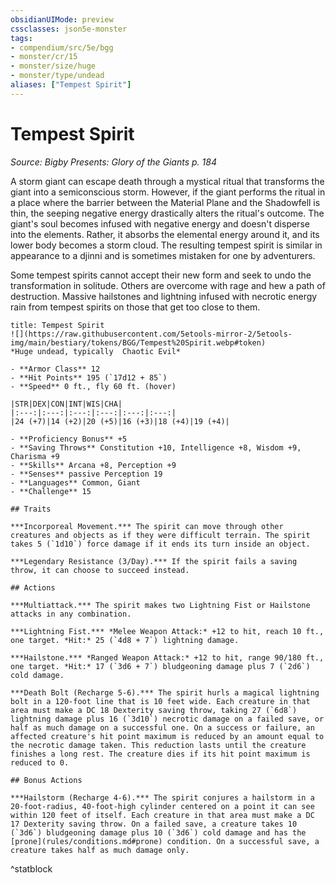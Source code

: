 ```yaml
---
obsidianUIMode: preview
cssclasses: json5e-monster
tags:
- compendium/src/5e/bgg
- monster/cr/15
- monster/size/huge
- monster/type/undead
aliases: ["Tempest Spirit"]
---
```

# Tempest Spirit
*Source: Bigby Presents: Glory of the Giants p. 184*  

A storm giant can escape death through a mystical ritual that transforms the giant into a semiconscious storm. However, if the giant performs the ritual in a place where the barrier between the Material Plane and the Shadowfell is thin, the seeping negative energy drastically alters the ritual's outcome. The giant's soul becomes infused with negative energy and doesn't disperse into the elements. Rather, it absorbs the elemental energy around it, and its lower body becomes a storm cloud. The resulting tempest spirit is similar in appearance to a djinni and is sometimes mistaken for one by adventurers.

Some tempest spirits cannot accept their new form and seek to undo the transformation in solitude. Others are overcome with rage and hew a path of destruction. Massive hailstones and lightning infused with necrotic energy rain from tempest spirits on those that get too close to them.

```ad-statblock
title: Tempest Spirit
![](https://raw.githubusercontent.com/5etools-mirror-2/5etools-img/main/bestiary/tokens/BGG/Tempest%20Spirit.webp#token)
*Huge undead, typically  Chaotic Evil*

- **Armor Class** 12 
- **Hit Points** 195 (`17d12 + 85`)
- **Speed** 0 ft., fly 60 ft. (hover)

|STR|DEX|CON|INT|WIS|CHA|
|:---:|:---:|:---:|:---:|:---:|:---:|
|24 (+7)|14 (+2)|20 (+5)|16 (+3)|18 (+4)|19 (+4)|

- **Proficiency Bonus** +5
- **Saving Throws** Constitution +10, Intelligence +8, Wisdom +9, Charisma +9
- **Skills** Arcana +8, Perception +9
- **Senses** passive Perception 19
- **Languages** Common, Giant
- **Challenge** 15

## Traits

***Incorporeal Movement.*** The spirit can move through other creatures and objects as if they were difficult terrain. The spirit takes 5 (`1d10`) force damage if it ends its turn inside an object.

***Legendary Resistance (3/Day).*** If the spirit fails a saving throw, it can choose to succeed instead.

## Actions

***Multiattack.*** The spirit makes two Lightning Fist or Hailstone attacks in any combination.

***Lightning Fist.*** *Melee Weapon Attack:* +12 to hit, reach 10 ft., one target. *Hit:* 25 (`4d8 + 7`) lightning damage.

***Hailstone.*** *Ranged Weapon Attack:* +12 to hit, range 90/180 ft., one target. *Hit:* 17 (`3d6 + 7`) bludgeoning damage plus 7 (`2d6`) cold damage.

***Death Bolt (Recharge 5-6).*** The spirit hurls a magical lightning bolt in a 120-foot line that is 10 feet wide. Each creature in that area must make a DC 18 Dexterity saving throw, taking 27 (`6d8`) lightning damage plus 16 (`3d10`) necrotic damage on a failed save, or half as much damage on a successful one. On a success or failure, an affected creature's hit point maximum is reduced by an amount equal to the necrotic damage taken. This reduction lasts until the creature finishes a long rest. The creature dies if its hit point maximum is reduced to 0.

## Bonus Actions

***Hailstorm (Recharge 4-6).*** The spirit conjures a hailstorm in a 20-foot-radius, 40-foot-high cylinder centered on a point it can see within 120 feet of itself. Each creature in that area must make a DC 17 Dexterity saving throw. On a failed save, a creature takes 10 (`3d6`) bludgeoning damage plus 10 (`3d6`) cold damage and has the [prone](rules/conditions.md#prone) condition. On a successful save, a creature takes half as much damage only.
```
^statblock